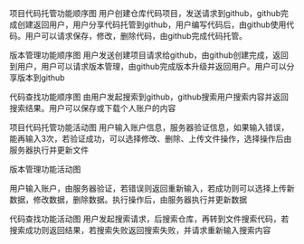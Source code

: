  
项目代码托管功能顺序图
用户创建仓库代码项目，发送请求到github，github完成创建返回用户，用户分享代码托管到github，用户编写代码后，由github使用代码。用户可以请求保存，修改，删除代码，由github完成代码托管。
 
版本管理功能顺序图
用户发送创建项目请求给github，由github创建完成，返回到用户，用户可以请求版本管理，由github完成版本升级并返回用户。用户可以分享版本到github
 
代码查找功能顺序图
由用户发起搜索到github，github搜索用户搜索内容并返回搜索结果。用户可以保存或下载个人账户的内容
 
项目代码托管功能活动图
用户输入账户信息，服务器验证信息，如果输入错误，能再输入3次，若验证成功，可以选择修改、删除、上传文件操作，选择操作后由服务器执行并更新文件
 
版本管理功能活动图

用户输入账户，由服务器验证，若错误则返回重新输入，若成功则可以选择上传新数据，修改数据，删除数据。执行操作后，由服务器执行并更新数据
 
代码查找功能活动图
用户发起搜索请求，后搜索仓库，再转到文件搜索代码，若搜索成功则返回结果，若搜索失败返回搜索失败，并请求重新输入搜索内容
